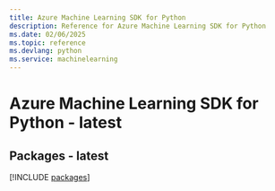```yaml
---
title: Azure Machine Learning SDK for Python
description: Reference for Azure Machine Learning SDK for Python
ms.date: 02/06/2025
ms.topic: reference
ms.devlang: python
ms.service: machinelearning
---
```

# Azure Machine Learning SDK for Python - latest
## Packages - latest
[!INCLUDE [packages](machine-learning-index.md)]